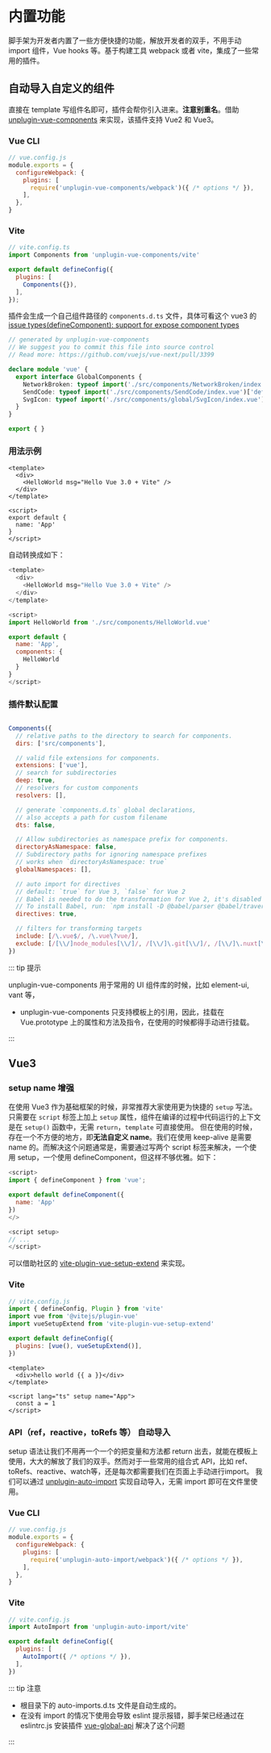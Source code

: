 # 内置功能

脚手架为开发者内置了一些方便快捷的功能，解放开发者的双手，不用手动 import 组件，Vue hooks 等。基于构建工具 webpack 或者 vite，集成了一些常用的插件。

## 自动导入自定义的组件
直接在 template 写组件名即可，插件会帮你引入进来。**注意别重名**。借助 [unplugin-vue-components](https://github.com/antfu/unplugin-vue-components) 来实现，该插件支持 Vue2 和 Vue3。
 
### Vue CLI

```javascript
// vue.config.js
module.exports = {
  configureWebpack: {
    plugins: [
      require('unplugin-vue-components/webpack')({ /* options */ }),
    ],
  },
}
```

### Vite

```javascript
// vite.config.ts
import Components from 'unplugin-vue-components/vite'

export default defineConfig({
  plugins: [
    Components({}),
  ],
});
```

插件会生成一个自己组件路径的 `components.d.ts` 文件，具体可看这个 vue3 的[issue types(defineComponent): support for expose component types](https://github.com/vuejs/core/pull/3399)

```typescript
// generated by unplugin-vue-components
// We suggest you to commit this file into source control
// Read more: https://github.com/vuejs/vue-next/pull/3399

declare module 'vue' {
  export interface GlobalComponents {
    NetworkBroken: typeof import('./src/components/NetworkBroken/index.vue')['default']
    SendCode: typeof import('./src/components/SendCode/index.vue')['default']
    SvgIcon: typeof import('./src/components/global/SvgIcon/index.vue')['default']
  }
}

export { }

```

### 用法示例

```vue
<template>
  <div>
    <HelloWorld msg="Hello Vue 3.0 + Vite" />
  </div>
</template>

<script>
export default {
  name: 'App'
}
</script>
```
              
自动转换成如下：

```javascript
<template>
  <div>
    <HelloWorld msg="Hello Vue 3.0 + Vite" />
  </div>
</template>

<script>
import HelloWorld from './src/components/HelloWorld.vue'

export default {
  name: 'App',
  components: {
    HelloWorld
  }
}
</script>
```

### 插件默认配置

```javascript

Components({
  // relative paths to the directory to search for components.
  dirs: ['src/components'],

  // valid file extensions for components.
  extensions: ['vue'],
  // search for subdirectories
  deep: true,
  // resolvers for custom components
  resolvers: [],

  // generate `components.d.ts` global declarations, 
  // also accepts a path for custom filename
  dts: false,

  // Allow subdirectories as namespace prefix for components.
  directoryAsNamespace: false,
  // Subdirectory paths for ignoring namespace prefixes
  // works when `directoryAsNamespace: true`
  globalNamespaces: [],

  // auto import for directives
  // default: `true` for Vue 3, `false` for Vue 2
  // Babel is needed to do the transformation for Vue 2, it's disabled by default for performance concerns.
  // To install Babel, run: `npm install -D @babel/parser @babel/traverse`
  directives: true,

  // filters for transforming targets
  include: [/\.vue$/, /\.vue\?vue/],
  exclude: [/[\\/]node_modules[\\/]/, /[\\/]\.git[\\/]/, /[\\/]\.nuxt[\\/]/],
})

```
 
::: tip 提示

unplugin-vue-components 用于常用的 UI 组件库的时候，比如 element-ui, vant 等，

- unplugin-vue-components 只支持模板上的引用，因此，挂载在 Vue.prototype 上的属性和方法及指令，在使用的时候都得手动进行挂载。

:::

## Vue3

### setup name 增强

在使用 Vue3 作为基础框架的时候，非常推荐大家使用更为快捷的 `setup` 写法。只需要在 `script` 标签上加上 `setup` 属性，组件在编译的过程中代码运行的上下文是在 `setup()` 函数中，无需 `return`，`template` 可直接使用。
但在使用的时候，存在一个不方便的地方，即**无法自定义 name**。我们在使用 keep-alive 是需要 name 的。而解决这个问题通常是，需要通过写两个 script 标签来解决，一个使用 setup，一个使用 defineComponent，但这样不够优雅。如下：

```javascript 
<script>
import { defineComponent } from 'vue';

export default defineComponent({
  name: 'App'
})
</>

<script setup>
// ...
</script>
```

可以借助社区的 [vite-plugin-vue-setup-extend](https://github.com/vbenjs/vite-plugin-vue-setup-extend) 来实现。
 
### Vite

```javascript
// vite.config.js
import { defineConfig, Plugin } from 'vite'
import vue from '@vitejs/plugin-vue'
import vueSetupExtend from 'vite-plugin-vue-setup-extend'

export default defineConfig({
  plugins: [vue(), vueSetupExtend()],
})
```

```vue
<template>
  <div>hello world {{ a }}</div>
</template>

<script lang="ts" setup name="App">
  const a = 1
</script>
```

### API（ref，reactive，toRefs 等） 自动导入

setup 语法让我们不用再一个一个的把变量和方法都 return 出去，就能在模板上使用，大大的解放了我们的双手。然而对于一些常用的组合式 API，比如 ref、toRefs、reactive、watch等，还是每次都需要我们在页面上手动进行import。
我们可以通过 [unplugin-auto-import](https://github.com/antfu/unplugin-auto-import) 实现自动导入，无需 import 即可在文件里使用。

### Vue CLI

```javascript
// vue.config.js
module.exports = {
  configureWebpack: {
    plugins: [
      require('unplugin-auto-import/webpack')({ /* options */ }),
    ],
  },
}
```

### Vite

```javascript
// vite.config.js
import AutoImport from 'unplugin-auto-import/vite'

export default defineConfig({
  plugins: [
    AutoImport({ /* options */ }),
  ],
})
```

::: tip 注意

- 根目录下的 auto-imports.d.ts 文件是自动生成的。
- 在没有 import 的情况下使用会导致 eslint 提示报错，脚手架已经通过在 eslintrc.js 安装插件 [vue-global-api](https://github.com/antfu/vue-global-api) 解决了这个问题   

:::

